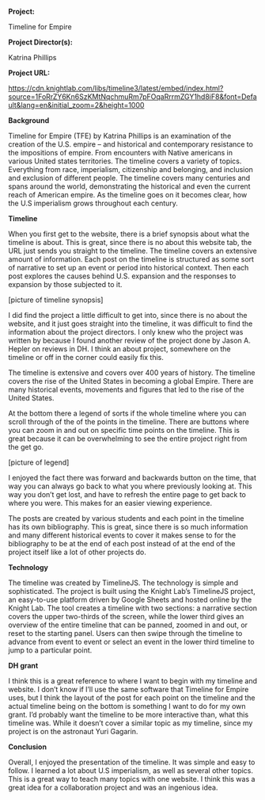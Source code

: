 **Project:**

Timeline for Empire 

**Project Director(s):**

Katrina Phillips 

**Project URL:**

https://cdn.knightlab.com/libs/timeline3/latest/embed/index.html?source=1FoRrZY6Kn6SzKMtNqchmuRm7pFOqaRrrmZGY1hd8iF8&font=Default&lang=en&initial_zoom=2&height=1000

**Background**

Timeline for Empire (TFE) by Katrina Phillips is an examination of the creation of the U.S. empire – and historical and contemporary resistance to the impositions of empire. From encounters with Native americans in various United states territories. The timeline covers a variety of topics. Everything from race, imperialism, citizenship and belonging, and inclusion and exclusion of different people. The timeline covers many centuries and spans around the world, demonstrating the historical and even the current reach of American empire. As the timeline goes on it becomes clear, how the U.S imperialism grows throughout each century. 

**Timeline**

When you first get to the website, there is a brief synopsis about what the timeline is about. This is great, since there is no about this website tab, the URL just sends you straight to the timeline. The timeline covers an extensive amount of information. Each post on the timeline is structured as some sort of narrative to set up an event or period into historical context. Then each post explores the causes behind U.S. expansion and the responses to expansion by those subjected to it. 


[picture of timeline synopsis]


I did find the project a little difficult to get into, since there is no about the website, and it just goes straight into the timeline, it was difficult to find the information about the project directors. I only knew who the project was written by because I found another review of the project done by Jason A. Hepler on reviews in DH. I think an about project, somewhere on the timeline or off in the corner could easily fix this. 


The timeline is extensive and covers over 400 years of history. The timeline covers the rise of the United States in becoming a global Empire. There are many historical events, movements and figures that led to the rise of the United States. 


At the bottom there a legend of sorts if the whole timeline where you can scroll through of the of the points in the timeline. There are buttons where you can zoom in and out on specific time points on the timeline. This is great because it can be overwhelming to see the entire project right from the get go. 


[picture of legend] 


I enjoyed the fact there was forward and backwards button on the time, that way you can always go back to what you where previously looking at. This way you don’t get lost, and have to refresh the entire page to get back to where you were. This makes for an easier viewing experience. 


The posts are created by various students and each point in the timeline has its own bibliography. This is great, since there is so much information and many different historical events to cover it makes sense to for the bibliography to be at the end of each post instead of at the end of the project itself like a lot of other projects do. 

**Technology**

The timeline was created by TimelineJS. The technology is simple and sophisticated. The project is built using the Knight Lab’s TimelineJS project, an easy-to-use platform driven by Google Sheets and hosted online by the Knight Lab. The tool creates a timeline with two sections: a narrative section covers the upper two-thirds of the screen, while the lower third gives an overview of the entire timeline that can be panned, zoomed in and out, or reset to the starting panel. Users can then swipe through the timeline to advance from event to event or select an event in the lower third timeline to jump to a particular point. 

**DH grant**

I think this is a great reference to where I want to begin with my timeline and website. I don’t know if I’ll use the same software that Timeline for Empire uses, but I think the layout of the post for each point on the timeline and the actual timeline being on the bottom is something I want to do for my own grant. I’d probably want the timeline to be more interactive than, what this timeline was. While it doesn’t cover a similar topic as my timeline, since my project is on the astronaut Yuri Gagarin. 

**Conclusion**

Overall, I enjoyed the presentation of the timeline. It was simple and easy to follow. I learned a lot about U.S imperialism, as well as several other topics. This is a great way to teach many topics with one website. I think this was a great idea for a collaboration project and was an ingenious idea. 
